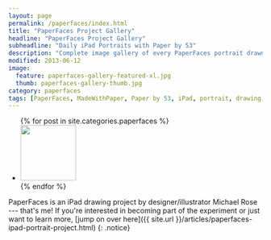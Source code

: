 ```yaml
---
layout: page
permalink: /paperfaces/index.html
title: "PaperFaces Project Gallery"
headline: "PaperFaces Project Gallery"
subheadline: "Daily iPad Portraits with Paper by 53"
description: "Complete image gallery of every PaperFaces portrait drawn by Michael Rose using Paper by 53."
modified: 2013-06-12
image: 
  feature: paperfaces-gallery-featured-xl.jpg
  thumb: paperfaces-gallery-thumb.jpg
category: paperfaces
tags: [PaperFaces, MadeWithPaper, Paper by 53, iPad, portrait, drawing, illustration, painting, Michael Rose]
---
```


<ul class="recent-grid unstyled-list">
{% for post in site.categories.paperfaces %}
  <li><a href="{{ site.url }}{{ post.url }}" title="{{ post.title }}"><img src="{{ site.url }}/images/{{ post.thumb }}" alt="" width="110" height="110" /></a></li>
{% endfor %}
</ul>

PaperFaces is an iPad drawing project by designer/illustrator Michael Rose --- that's me! If you're interested in becoming part of the experiment or just want to learn more, [jump on over here]({{ site.url }}/articles/paperfaces-ipad-portrait-project.html)
{: .notice}